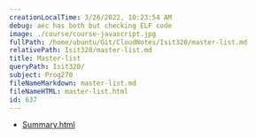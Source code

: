 ```yaml
---
creationLocalTime: 3/26/2022, 10:23:54 AM
debug: aec has both but checking ELF code
image: ./course/course-javascript.jpg
fullPath: /home/ubuntu/Git/CloudNotes/Isit320/master-list.md
relativePath: Isit320/master-list.md
title: Master-list
queryPath: Isit320/
subject: Prog270
fileNameMarkdown: master-list.md
fileNameHTML: master-list.html
id: 637
---
```



<!-- toc -->
<!-- tocstop -->

* [Summary.html](Summary.html)